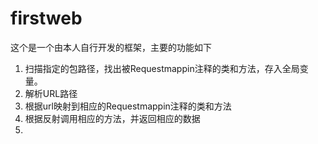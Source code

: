 # firstweb
这个是一个由本人自行开发的框架，主要的功能如下
1. 扫描指定的包路径，找出被Requestmappin注释的类和方法，存入全局变量。
2. 解析URL路径
3. 根据url映射到相应的Requestmappin注释的类和方法
4. 根据反射调用相应的方法，并返回相应的数据
5. 
